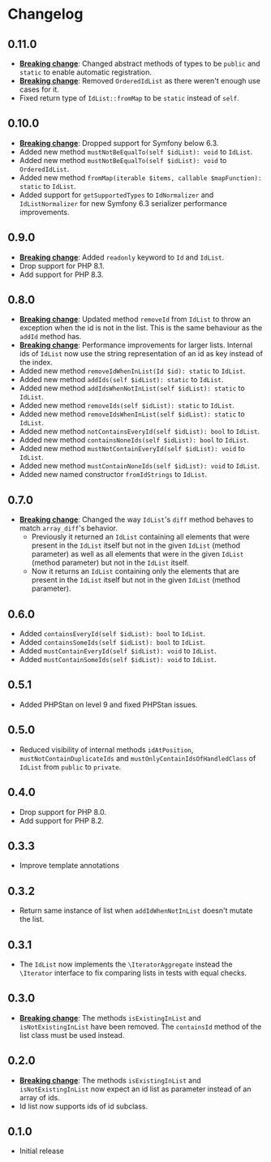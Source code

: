 # Changelog

## 0.11.0

- **[Breaking change](./UPGRADE.md#changed-abstract-methods-of-types)**: Changed abstract methods of types to be `public` and `static` to enable automatic registration.
- **[Breaking change](./UPGRADE.md#removed-orderedidlist)**: Removed `OrderedIdList` as there weren't enough use cases for it.
- Fixed return type of `IdList::fromMap` to be `static` instead of `self`.

## 0.10.0

- **[Breaking change](./UPGRADE.md#dropped-support-for-symfony-below-63)**: Dropped support for Symfony below 6.3.
- Added new method `mustNotBeEqualTo(self $idList): void` to `IdList`.
- Added new method `mustNotBeEqualTo(self $idList): void` to `OrderedIdList`.
- Added new method `fromMap(iterable $items, callable $mapFunction): static` to `IdList`.
- Added support for `getSupportedTypes` to `IdNormalizer` and `IdListNormalizer` for new Symfony 6.3 serializer performance improvements.

## 0.9.0

- **[Breaking change](./UPGRADE.md#switch-your-id-and-idlist-classes-to-readonly)**: Added `readonly` keyword to `Id` and `IdList`.
- Drop support for PHP 8.1.
- Add support for PHP 8.3.

## 0.8.0

- **[Breaking change](./UPGRADE.md#updated-behaviour-of-idlistremoveid)**: Updated method `removeId` from `IdList` to throw an exception when the id is not in the list. This is the same behaviour as the `addId` method has.
- **[Breaking change](./UPGRADE.md#internal-ids-of-idlist-now-use-the-string-representation-of-an-id-as-key-instead-of-the-index)**: Performance improvements for larger lists. Internal ids of `IdList` now use the string representation of an id as key instead of the index.
- Added new method `removeIdWhenInList(Id $id): static` to `IdList`.
- Added new method `addIds(self $idList): static` to `IdList`.
- Added new method `addIdsWhenNotInList(self $idList): static` to `IdList`.
- Added new method `removeIds(self $idList): static` to `IdList`.
- Added new method `removeIdsWhenInList(self $idList): static` to `IdList`.
- Added new method `notContainsEveryId(self $idList): bool` to `IdList`.
- Added new method `containsNoneIds(self $idList): bool` to `IdList`.
- Added new method `mustNotContainEveryId(self $idList): void` to `IdList`.
- Added new method `mustContainNoneIds(self $idList): void` to `IdList`.
- Added new named constructor `fromIdStrings` to `IdList`.

## 0.7.0

- **[Breaking change](./UPGRADE.md#updated-behaviour-of-idlistdiff)**: Changed the way `IdList`'s `diff` method behaves to match `array_diff`'s behavior.
  - Previously it returned an `IdList` containing all elements that were present in the `IdList` itself but not in the given `IdList` (method parameter) as well as all elements that were in the given `IdList` (method parameter) but not in the `IdList` itself.
  - Now it returns an `IdList` containing only the elements that are present in the `IdList` itself but not in the given `IdList` (method parameter).

## 0.6.0

- Added `containsEveryId(self $idList): bool` to `IdList`.
- Added `containsSomeIds(self $idList): bool` to `IdList`.
- Added `mustContainEveryId(self $idList): void` to `IdList`.
- Added `mustContainSomeIds(self $idList): void` to `IdList`.

## 0.5.1

- Added PHPStan on level 9 and fixed PHPStan issues.

## 0.5.0

- Reduced visibility of internal methods `idAtPosition`, `mustNotContainDuplicateIds` and `mustOnlyContainIdsOfHandledClass` of `IdList` from `public` to `private`.

## 0.4.0

- Drop support for PHP 8.0.
- Add support for PHP 8.2.

## 0.3.3

- Improve template annotations

## 0.3.2

- Return same instance of list when `addIdWhenNotInList` doesn't mutate the list.

## 0.3.1

- The `IdList` now implements the `\IteratorAggregate` instead the `\Iterator` interface to fix comparing lists in tests with equal checks.  

## 0.3.0

- **[Breaking change](./UPGRADE.md#removed-methods-isexistinginlist-and-isnotexistinginlist)**: The methods `isExistingInList` and `isNotExistingInList` have been removed. The `containsId` method of the list class must be used instead.

## 0.2.0

- **[Breaking change](./UPGRADE.md#id-list-parameter-for-isexistinginlist-and-isnotexistinginlist)**: The methods `isExistingInList` and `isNotExistingInList` now expect an id list as parameter instead of an array of ids.
- Id list now supports ids of id subclass.

## 0.1.0

- Initial release
